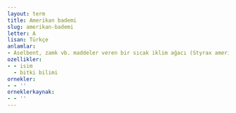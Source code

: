 ```yaml
---
layout: term
title: Amerikan bademi
slug: amerikan-bademi
letter: A
lisan: Türkçe
anlamlar:
- Aselbent, zamk vb. maddeler veren bir sıcak iklim ağacı (Styrax americana)
ozellikler:
- - isim
  - bitki bilimi
ornekler:
- - ''
orneklerkaynak:
- - ''
---
```

